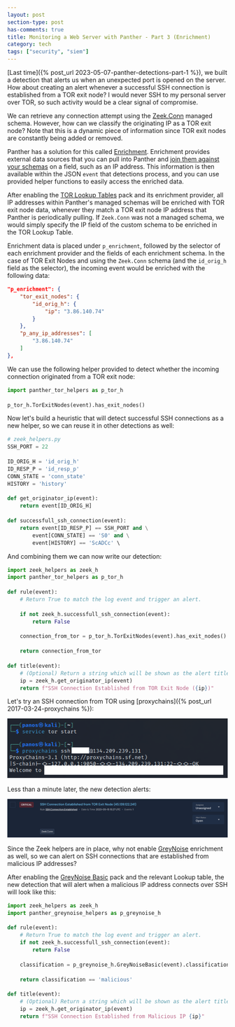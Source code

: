```yaml
---
layout: post
section-type: post
has-comments: true
title: Monitoring a Web Server with Panther - Part 3 (Enrichment)
category: tech
tags: ["security", "siem"]
---
```


[Last time]({% post_url 2023-05-07-panther-detections-part-1 %}), we built a
detection that alerts us when an unexpected port is opened on the server. How
about creating an alert whenever a successful SSH connection is established from
a TOR exit node? I would never SSH to my personal server over TOR, so such
activity would be a clear signal of compromise.

We can retrieve any connection attempt using the
[Zeek.Conn](https://docs.panther.com/data-onboarding/supported-logs/zeek#zeek.conn)
managed schema. However, how can we classify the originating IP as a TOR exit
node? Note that this is a dynamic piece of information since TOR exit nodes are
constantly being added or removed.

Panther has a solution for this called
[Enrichment](https://docs.panther.com/enrichment). Enrichment provides external
data sources that you can pull into Panther and
[join them against your schemas](https://docs.panther.com/enrichment/lookup-tables)
on a field, such as an IP address. This information is then available within the
JSON `event` that detections process, and you can use provided helper functions
to easily access the enriched data.

After enabling the
[TOR Lookup Tables](https://github.com/panther-labs/panther-analysis/blob/master/packs/tor.yml)
pack and its enrichment provider, all IP addresses within Panther's managed
schemas will be enriched with TOR exit node data, whenever they match a TOR exit
node IP address that Panther is periodically pulling. If `Zeek.Conn` was not a
managed schema, we would simply specify the IP field of the custom schema to be
enriched in the TOR Lookup Table.

Enrichment data is placed under `p_enrichment`, followed by the selector of each
enrichment provider and the fields of each enrichment schema. In the case of TOR
Exit Nodes and using the `Zeek.Conn` schema (and the `id_orig_h` field as the
selector), the incoming event would be enriched with the following data:

```json
"p_enrichment": {
    "tor_exit_nodes": {
        "id_orig_h": {
            "ip": "3.86.140.74"
        }
    },
    "p_any_ip_addresses": [
        "3.86.140.74"
    ]
},
```

We can use the following helper provided to detect whether the incoming
connection originated from a TOR exit node:

```python
import panther_tor_helpers as p_tor_h

p_tor_h.TorExitNodes(event).has_exit_nodes()
```

Now let's build a heuristic that will detect successful SSH connections as a new
helper, so we can reuse it in other detections as well:

```python
# zeek_helpers.py
SSH_PORT = 22

ID_ORIG_H = 'id_orig_h'
ID_RESP_P = 'id_resp_p'
CONN_STATE = 'conn_state'
HISTORY = 'history'

def get_originator_ip(event):
    return event[ID_ORIG_H]

def successfull_ssh_connection(event):
    return event[ID_RESP_P] == SSH_PORT and \
        event[CONN_STATE] == 'S0' and \
        event[HISTORY] == 'ScADCc' \
```

And combining them we can now write our detection:

```python
import zeek_helpers as zeek_h
import panther_tor_helpers as p_tor_h

def rule(event):
    # Return True to match the log event and trigger an alert.

    if not zeek_h.successfull_ssh_connection(event):
        return False

    connection_from_tor = p_tor_h.TorExitNodes(event).has_exit_nodes()

    return connection_from_tor

def title(event):
    # (Optional) Return a string which will be shown as the alert title.
    ip = zeek_h.get_originator_ip(event)
    return f"SSH Connection Established from TOR Exit Node ({ip})"
```

Let's try an SSH connection from TOR using
[proxychains]({% post_url 2017-03-24-proxychains %}):

![ssh-tor](/img/posts/panther-enrichment//tor-ssh.png)

Less than a minute later, the new detection alerts:

![alert-tor-ssh](/img/posts/panther-enrichment/alert-tor-ssh.png)

Since the Zeek helpers are in place, why not enable
[GreyNoise](https://docs.panther.com/enrichment/greynoise) enrichment as well,
so we can alert on SSH connections that are established from malicious IP
addresses?

After enabling the
[GreyNoise Basic](https://github.com/panther-labs/panther-analysis/blob/master/packs/greynoise_basic.yml)
pack and the relevant Lookup table, the new detection that will alert when a
malicious IP address connects over SSH will look like this:

```python
import zeek_helpers as zeek_h
import panther_greynoise_helpers as p_greynoise_h

def rule(event):
    # Return True to match the log event and trigger an alert.
    if not zeek_h.successfull_ssh_connection(event):
        return False

    classification = p_greynoise_h.GreyNoiseBasic(event).classification(zeek_h.ID_ORIG_H)

    return classification == 'malicious'

def title(event):
    # (Optional) Return a string which will be shown as the alert title.
    ip = zeek_h.get_originator_ip(event)
    return f"SSH Connection Established from Malicious IP {ip}"
```
